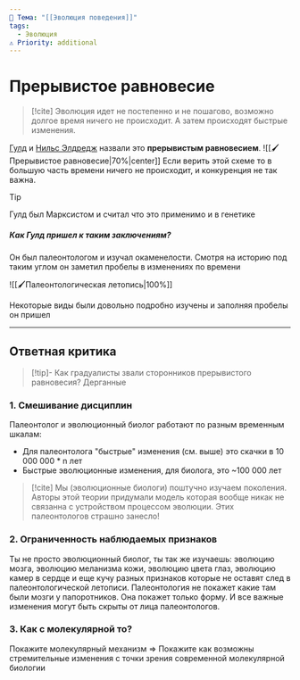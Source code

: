 ```yaml
---
📌 Тема: "[[Эволюция поведения]]"
tags:
  - Эволюция
⚠️ Priority: additional
---
```

# Прерывистое равновесие

>[!cite]
>Эволюция идет не постепенно и не пошагово, возможно долгое время ничего не происходит. А затем происходят быстрые изменения.

 [Гулд](https://ru.wikipedia.org/wiki/Гулд,_Стивен_Джей) и [Нильс Элдредж](https://ru.wikipedia.org/wiki/Элдредж,_Найлз) назвали это **прерывистым равновесием**.
![[🖌️ Прерывистое равновесие|70%|center]]
Если верить этой схеме то в большую часть времени ничего не происходит, и конкуренция не так важна.

>[!tip]
>Гулд был Марксистом и считал что это применимо и в генетике

##### Как Гулд пришел к таким заключениям?
Он был палеонтологом и изучал окаменелости. Смотря на историю под таким углом он заметил пробелы в изменениях по времени

![[🖌️Палеонтологическая летопись|100%]]

Некоторые виды были довольно подробно изучены и заполняя пробелы он пришел 

---
## Ответная критика

>[!tip]- Как градуалисты звали сторонников прерывистого равновесия?
>Дерганные 
### 1. Смешивание дисциплин
Палеонтолог и эволюционный биолог работают по разным временным шкалам:
- Для палеонтолога "быстрые" изменения (см. выше) это скачки в 10 000 000 * n лет
- Быстрые эволюционные изменения, для биолога, это ~100 000 лет
>[!cite]
>Мы (эволюционные биологи) поштучно изучаем поколения. Авторы этой теории придумали модель которая вообще никак не связанна с устройством процессом эволюции. Этих палеонтологов страшно занесло!

### 2. Ограниченность наблюдаемых признаков
Ты не просто эволюционный биолог, ты так же изучаешь: эволюцию мозга, эволюцию меланизма кожи, эволюцию цвета глаз, эволюцию камер в сердце и еще кучу разных признаков которые не оставят след в палеонтологической летописи.
Палеонтология не покажет какие там были мозги у папоротников. Она покажет только форму. И все важные изменения могут быть скрыты от лица палеонтологов.
### 3. Как с молекулярной то?
Покажите молекулярный механизм => Покажите как возможны стремительные изменения с точки зрения современной молекулярной биологии